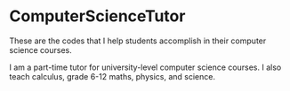 # ComputerScienceTutor

These are the codes that I help students accomplish in their computer science courses.

I am a part-time tutor for university-level computer science courses.
I also teach calculus, grade 6-12 maths, physics, and science.
